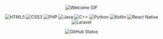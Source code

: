<p align="center">
  <img src="https://usagif.com/wp-content/uploads/2021/4fh5wi/welcome-15.gif" alt="Welcome GIF" />
</p>

<p align="center">
  <img src="https://img.shields.io/badge/html5%20-%23E34F26.svg?&style=for-the-badge&logo=html5&logoColor=dodgerblue&color=white" alt="HTML5"/>
  <img src="https://img.shields.io/badge/css3%20-%231572B6.svg?&style=for-the-badge&logo=css3&logoColor=dodgerblue&color=white" alt="CSS3"/>
  <img src="https://img.shields.io/badge/php-%23777BB4.svg?&style=for-the-badge&logo=php&logoColor=dodgerblue&color=white" alt="PHP"/>
  <img src="https://img.shields.io/badge/java-%23ED8B00.svg?&style=for-the-badge&logo=java&logoColor=dodgerblue&color=white" alt="Java"/>
  <img src="https://img.shields.io/badge/c++%20-%2300599C.svg?&style=for-the-badge&logo=c%2B%2B&logoColor=dodgerblue&color=white" alt="C++"/>
  <img src="https://img.shields.io/badge/python%20-%2314354C.svg?&style=for-the-badge&logo=python&logoColor=dodgerblue&color=white" alt="Python"/>
  <img src="https://img.shields.io/badge/kotlin-%230095D5.svg?&style=for-the-badge&logo=kotlin&logoColor=dodgerblue&color=white" alt="Kotlin"/>
  <img src="https://img.shields.io/badge/react_native%20-%2320232a.svg?&style=for-the-badge&logo=react&logoColor=dodgerblue&color=white" alt="React Native"/>
  <img src="https://img.shields.io/badge/laravel%20-%23FF2D20.svg?&style=for-the-badge&logo=laravel&logoColor=dodgerblue&color=white" alt="Laravel"/>
</p>

<p align="center">
  <img src="https://bad-apple-github-readme.vercel.app/api?show_bg=1&username=RLC02" alt="GitHub Status"/>
</p>
